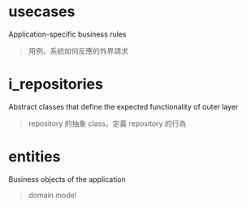 # usecases

Application-specific business rules

> 用例，系統如何反應的外界請求

# i_repositories

Abstract classes that define the expected functionality of outer layer

> repository 的抽象 class，定義 repository 的行為

# entities

Business objects of the application

> domain model
